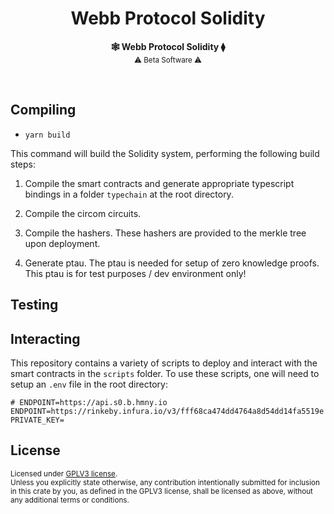 <h1 align="center">Webb Protocol Solidity</h1>

<p align="center">
    <strong>🕸️  Webb Protocol Solidity  ⧫</strong>
    <br />
    <sub> ⚠️ Beta Software ⚠️ </sub>
</p>

<br />

## Compiling

- `yarn build`

This command will build the Solidity system, performing the following build steps:

1. Compile the smart contracts and generate appropriate typescript bindings in a folder `typechain` at the root directory.

2. Compile the circom circuits.

3. Compile the hashers. These hashers are provided to the merkle tree upon deployment.

4. Generate ptau. The ptau is needed for setup of zero knowledge proofs. This ptau is for test purposes / dev environment only!

## Testing 

## Interacting

This repository contains a variety of scripts to deploy and interact with the smart contracts in the `scripts` folder. To use these scripts, one will need to setup an `.env` file in the root directory:

```
# ENDPOINT=https://api.s0.b.hmny.io
ENDPOINT=https://rinkeby.infura.io/v3/fff68ca474dd4764a8d54dd14fa5519e
PRIVATE_KEY=
```

## License

<sup>
Licensed under <a href="LICENSE">GPLV3 license</a>.
</sup>

<br/>

<sub>
Unless you explicitly state otherwise, any contribution intentionally submitted
for inclusion in this crate by you, as defined in the GPLV3 license, shall
be licensed as above, without any additional terms or conditions.
</sub>


